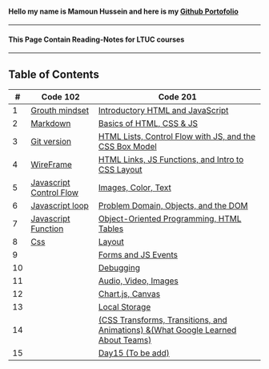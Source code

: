 #### Hello my name is Mamoun Hussein and here is my  [Github Portofolio](https://github.com/mamoon100) 
------
#### This Page Contain Reading-Notes for LTUC courses 
--------------
## Table of Contents


| # 	| Code 102 	| Code 201 	|
|---	|----------	|----------	|
|1| [Grouth mindset](./Code-102/Grouth.md)| [Introductory HTML and JavaScript](./Code-201/class-01.md) |
|2| [Markdown](./Code-102/markdown.md)| [Basics of HTML, CSS & JS](./Code-201/class-02.md) |
|3| [Git version](./Code-102/git.md) | [HTML Lists, Control Flow with JS, and the CSS Box Model](./Code-201/class-03.md) |
|4| [WireFrame](./Code-102/wireframe.md) | [HTML Links, JS Functions, and Intro to CSS Layout](./Code-201/class-04.md) |
|5| [Javascript Control Flow](./Code-102/javascript.md) | [Images, Color, Text](./Code-201/class-05.md) |
|6| [Javascript loop](./Code-102/loop.md) | [Problem Domain, Objects, and the DOM](./Code-201/class-06.md) |
|7| [Javascript Function](./Code-102/function.md) | [Object-Oriented Programming, HTML Tables](./Code-201/class-07.md) |
|8| [Css](./Code-102/Css.md) | [Layout](./Code-201/class-08.md) |
|9|  | [Forms and JS Events](./Code-201/class-09.md) |
|10|  | [Debugging](./Code-201/class-10.md) |
|11|  | [Audio, Video, Images](./Code-201/class-11.md) |
|12|  | [Chart.js, Canvas](./Code-201/class-12.md) |
|13|  | [Local Storage](./Code-201/class-13.md) |
|14|  | [(CSS Transforms, Transitions, and Animations) &(What Google Learned About Teams)](./Code-201/class-14.md) |
|15|  | [Day15 (To be add)]() |

